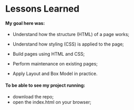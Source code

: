 # Lessons Learned
#### My goal here was:

- Understand how the structure (HTML) of a page works;

- Understand how styling (CSS) is applied to the page;

- Build pages using HTML and CSS;

- Perform maintenance on existing pages;

- Apply Layout and Box Model in practice.

#### To be able to see my project running:

- download the repo;
- open the index.html on your browser;
